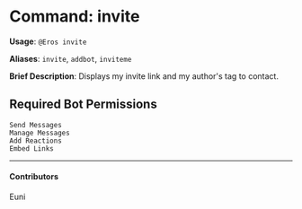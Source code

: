 # Command: invite


**Usage**: `@Eros invite `

**Aliases**: `invite`, `addbot`, `inviteme`

**Brief Description**: Displays my invite link and my author's tag to contact.



## Required Bot Permissions

```
Send Messages
Manage Messages
Add Reactions
Embed Links
```


---

#### Contributors


Euni

